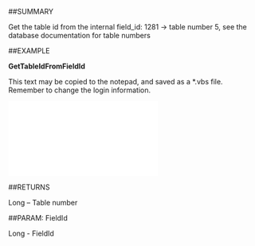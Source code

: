 

##SUMMARY

Get the table id from the internal field_id: 1281 -&gt; table number 5, see the database documentation for table numbers


##EXAMPLE

**GetTableIdFromFieldId**

This text may be copied to the notepad, and saved as a *.vbs file. Remember to change the login information.

![](../../Examples/vbs/SODictionary.GetTableIdFromFieldId.vbs.txt)




##RETURNS

Long – Table number





##PARAM: FieldId

Long - FieldId



